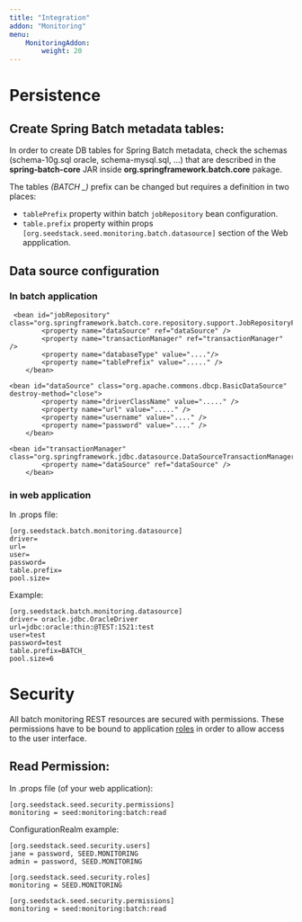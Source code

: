 ```yaml
---
title: "Integration"
addon: "Monitoring" 
menu:
    MonitoringAddon:
        weight: 20
---
```


# Persistence

## Create Spring Batch metadata tables:

In order to create DB tables for Spring Batch metadata, check the schemas (schema-10g.sql oracle, schema-mysql.sql, ...) that are described in the **spring-batch-core** JAR inside **org.springframework.batch.core** pakage.

<div class="callout callout-info">
The tables <em>(BATCH _)</em> prefix can be changed but requires a definition in two places:
<ul> 
<li><code>tablePrefix</code> property within batch <code>jobRepository</code> bean configuration.</li>
<li> <code>table.prefix</code> property within props
  <code>[org.seedstack.seed.monitoring.batch.datasource]</code> section of the Web
  appplication.</li>
</ul>
</div>

## Data source configuration 

### In batch application 

     <bean id="jobRepository" class="org.springframework.batch.core.repository.support.JobRepositoryFactoryBean">
    		<property name="dataSource" ref="dataSource" />
    		<property name="transactionManager" ref="transactionManager" />
    		<property name="databaseType" value="...."/>
    		<property name="tablePrefix" value="....." />
    	</bean>
    
    <bean id="dataSource" class="org.apache.commons.dbcp.BasicDataSource" destroy-method="close">
    		<property name="driverClassName" value="....." />
    		<property name="url" value="....." />
    		<property name="username" value="...." />
    		<property name="password" value="...." />
    	</bean>
    
    <bean id="transactionManager" class="org.springframework.jdbc.datasource.DataSourceTransactionManager">
    		<property name="dataSource" ref="dataSource" />
    	</bean>


### in web application

In .props file:

	[org.seedstack.batch.monitoring.datasource]
    driver= 
    url=
    user=
    password=
    table.prefix=
    pool.size=


Example: 

	[org.seedstack.batch.monitoring.datasource]
	driver= oracle.jdbc.OracleDriver
	url=jdbc:oracle:thin:@TEST:1521:test
	user=test
	password=test
	table.prefix=BATCH_
	pool.size=6

# Security

All batch monitoring REST resources are secured with permissions. These permissions have to be bound to application [roles](#!/seed-doc/security#role) in order to allow access to the user interface.

## Read Permission:

In .props file (of your web application):

	[org.seedstack.seed.security.permissions]
	monitoring = seed:monitoring:batch:read

ConfigurationRealm example:
   	
	[org.seedstack.seed.security.users]
    jane = password, SEED.MONITORING
    admin = password, SEED.MONITORING
    
    [org.seedstack.seed.security.roles]
    monitoring = SEED.MONITORING
    
    [org.seedstack.seed.security.permissions]
    monitoring = seed:monitoring:batch:read

